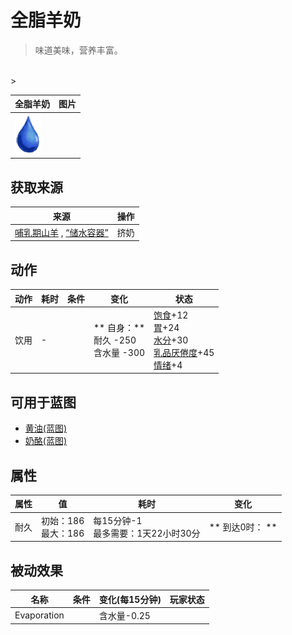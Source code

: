 # 全脂羊奶  
> 味道美味，营养丰富。  
<br>  
>   
  
  全脂羊奶  |   图片   
 ----  |  ----:   
   |  <img decoding="async" src="Sprite/Thirst.png" href="a.md" style="max-width:300px;max-height:300px;">   
  
## 获取来源  
来源  |  操作  
----  |  ----  
[哺乳期山羊](GoatEnclosureLactating.md) , [“储水容器”](tag_WaterContainer.md)  |  挤奶  
## 动作  
动作  |  耗时  |  条件  |  变化  |  状态  
----  |  ----  |  ----  |  ----  |  ----  
饮用<br>  |  -  |    |  ** 自身：**<br>耐久  -250<br>含水量  -300  |  [饱食](Satiation.md)+12<br>[胃](Stomach.md)+24<br>[水分](Hydration.md)+30<br>[乳品<nobr>厌倦度</nobr>](SaturationDairy.md)+45<br>[情绪](Morale.md)+4  
## 可用于蓝图  
- [黄油(蓝图)](Bp_Butter.md)  
- [奶酪(蓝图)](Bp_Cheese.md)  
  
  
## 属性   
属性  |  值  |  耗时  |  变化  
----  |  ----  |  ----  |  ----  
耐久  |  初始：186<br>最大：186  |  每15分钟-1<br>最多需要：1天22小时30分  |  ** 到达0时： **<br>  
## 被动效果  
名称  |  条件  |  变化(每15分钟)  |  玩家状态  
----  |  ----  |  ----  |  ----  
Evaporation  |    |  含水量-0.25  |    


<script>document.title="全脂羊奶 - 卡牌生存百科 Card Survival Wiki";</script>
